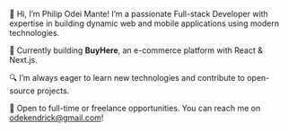 👋 Hi, I’m Philip Odei Mante! I’m a passionate Full-stack Developer with expertise in building dynamic web and mobile applications using modern technologies. 

🌱 Currently building **BuyHere**, an e-commerce platform with React & Next.js.

🔍 I’m always eager to learn new technologies and contribute to open-source projects.

💼 Open to full-time or freelance opportunities. You can reach me on odekendrick@gmail.com!
